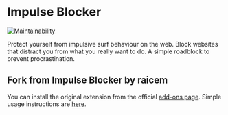 # Impulse Blocker
[![Maintainability](https://api.codeclimate.com/v1/badges/07ae438cfe4556950bf8/maintainability)](https://codeclimate.com/github/glkx/impulse-blocker/maintainability)

Protect yourself from impulsive surf behaviour on the web. Block websites that distract you from what you really want to do. A simple roadblock to prevent procrastination.

## Fork from Impulse Blocker by raicem
You can install the original extension from the official [add-ons page](https://addons.mozilla.org/en-US/firefox/addon/impulse-blocker/). Simple usage instructions are [here](http://raicem.github.io/2017/05/17/impulse-blocker-guide/).
